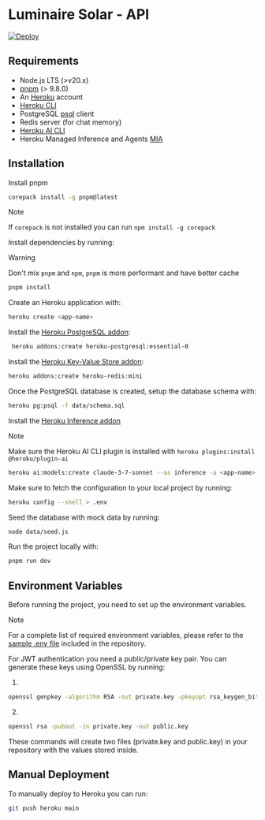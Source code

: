 # Luminaire Solar - API

[![Deploy](https://www.herokucdn.com/deploy/button.svg)](https://heroku.com/deploy)

## Requirements

- Node.js LTS (>v20.x)
- [pnpm](https://pnpm.io/) (> 9.8.0)
- An [Heroku](https://signup.heroku.com/) account
- [Heroku CLI](https://devcenter.heroku.com/articles/heroku-cli)
- PostgreSQL [psql](https://www.postgresql.org/download/) client
- Redis server (for chat memory)
- [Heroku AI CLI](https://devcenter.heroku.com/articles/heroku-inference#install-the-cli-plugin)
- Heroku Managed Inference and Agents [MIA](https://elements.heroku.com/addons/heroku-inference)

## Installation

Install pnpm

```sh
corepack install -g pnpm@latest
```

> [!NOTE]
> If `corepack` is not installed you can run `npm install -g corepack`

Install dependencies by running:

> [!WARNING]
> Don't mix `pnpm` and `npm`, `pnpm` is more performant and have better cache

```sh
pnpm install
```

Create an Heroku application with:

```sh
heroku create <app-name>
```

Install the [Heroku PostgreSQL addon](https://elements.heroku.com/addons/heroku-postgresql):

```sh
 heroku addons:create heroku-postgresql:essential-0
```

Install the [Heroku Key-Value Store addon](https://elements.heroku.com/addons/heroku-redis):

```sh
heroku addons:create heroku-redis:mini
```

Once the PostgreSQL database is created, setup the database schema with:

```sh
heroku pg:psql -f data/schema.sql
```

Install the [Heroku Inference addon](https://elements.heroku.com/addons/heroku-inference)

> [!NOTE]
> Make sure the Heroku AI CLI plugin is installed with `heroku plugins:install @heroku/plugin-ai`

```sh
heroku ai:models:create claude-3-7-sonnet --as inference -a <app-name>
```

Make sure to fetch the configuration to your local project by running:

```sh
heroku config --shell > .env
```

Seed the database with mock data by running:

```sh
node data/seed.js
```

Run the project locally with:

```sh
pnpm run dev
```

## Environment Variables

Before running the project, you need to set up the environment variables.

> [!NOTE]
> For a complete list of required environment variables, please refer to the [sample .env file](.env.sample) included in the repository.

For JWT authentication you need a public/private key pair. You can generate these keys using OpenSSL by running:

1.

```sh
openssl genpkey -algorithm RSA -out private.key -pkeyopt rsa_keygen_bits:2048
```

2.

```sh
openssl rsa -pubout -in private.key -out public.key
```

These commands will create two files (private.key and public.key) in your repository with the values stored inside.

## Manual Deployment

To manually deploy to Heroku you can run:

```sh
git push heroku main
```
